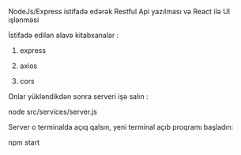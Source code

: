 NodeJs/Express istifadə edərək Restful Api yazılması və React ilə UI işlənməsi


İstifadə edilən əlavə kitabxanalar :

1. express

2. axios

3. cors




Onlar yükləndikdən sonra serveri işə salın :

node src/services/server.js




Server o terminalda açıq qalsın, yeni terminal açıb proqramı başladın:

npm start

